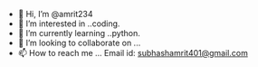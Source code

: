 - 👋 Hi, I’m @amrit234
- 👀 I’m interested in ..coding.
- 🌱 I’m currently learning ..python.
- 💞️ I’m looking to collaborate on ...
- 📫 How to reach me ... Email id: subhashamrit401@gmail.com


<!---
amrit234/amrit234 is a ✨ special ✨ repository because its `README.md` (this file) appears on your GitHub profile.
You can click the Preview link to take a look at your changes.
--->
